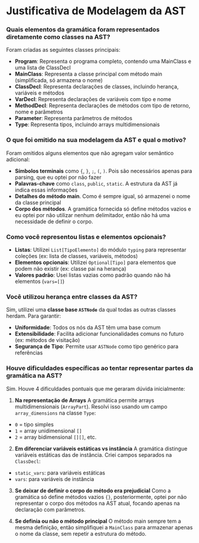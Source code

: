 # Justificativa de Modelagem da AST


### Quais elementos da gramática foram representados diretamente como classes na AST?

Foram criadas as seguintes classes principais:

- **Program**: Representa o programa completo, contendo uma MainClass e uma lista de ClassDecl
- **MainClass**: Representa a classe principal com método main (simplificada, só armazena o nome)
- **ClassDecl**: Representa declarações de classes, incluindo herança, variáveis e métodos
- **VarDecl**: Representa declarações de variáveis com tipo e nome
- **MethodDecl**: Representa declarações de métodos com tipo de retorno, nome e parâmetros
- **Parameter**: Representa parâmetros de métodos
- **Type**: Representa tipos, incluindo arrays multidimensionais

### O que foi omitido na sua modelagem da AST e qual o motivo?

Foram omitidos alguns elementos que não agregam valor semântico adicional:

- **Símbolos terminais** como `{`, `}`, `;`, `(`, `)`. Pois são necessários apenas para parsing, que eu optei por não fazer
- **Palavras-chave** como `class`, `public`, `static`. A estrutura da AST já indica essas informações
- **Detalhes do método main**. Como é sempre igual, só armazenei o nome da classe principal
- **Corpo dos métodos**. A gramática fornecida só define métodos vazios e eu optei por não utilizar nenhum delimitador, então não há uma necessidade de definir o corpo.

### Como você representou listas e elementos opcionais?

- **Listas**: Utilizei `List[TipoElemento]` do módulo `typing` para representar coleções (ex: lista de classes, variáveis, métodos)
- **Elementos opcionais**: Utilizei `Optional[Tipo]` para elementos que podem não existir (ex: classe pai na herança)
- **Valores padrão**: Usei listas vazias como padrão quando não há elementos (`vars=[]`)

### Você utilizou herança entre classes da AST?

Sim, utilizei uma **classe base `ASTNode`** da qual todas as outras classes herdam. Para garantir:

- **Uniformidade**: Todos os nós da AST têm uma base comum
- **Extensibilidade**: Facilita adicionar funcionalidades comuns no futuro (ex: métodos de visitação)
- **Segurança de Tipo**: Permite usar `ASTNode` como tipo genérico para referências

### Houve dificuldades específicas ao tentar representar partes da gramática na AST?
Sim. Houve 4 dificuldades pontuais que me geraram dúvida inicialmente: 

1. **Na representação de Arrays**
A gramática permite arrays multidimensionais (`ArrayPart`).
Resolvi isso usando um campo `array_dimensions` na classe `Type`:
- `0` = tipo simples
- `1` = array unidimensional `[]`
- `2` = array bidimensional `[][]`, etc.

2. **Em diferenciar variáveis estáticas vs instância**
A gramática distingue variáveis estáticas das de instância. Criei campos separados na `ClassDecl`:
- `static_vars`: para variáveis estáticas
- `vars`: para variáveis de instância

3. **Se deixar de definir o corpo do método era prejudicial**
Como a gramática só define métodos vazios `{}`, posteriormente, optei por não representar o corpo dos métodos na AST atual, focando apenas na declaração com parâmetros.

4. **Se definia ou não o método principal**
O método main sempre tem a mesma definição, então simplifiquei a `MainClass` para armazenar apenas o nome da classe, sem repetir a estrutura do método.

